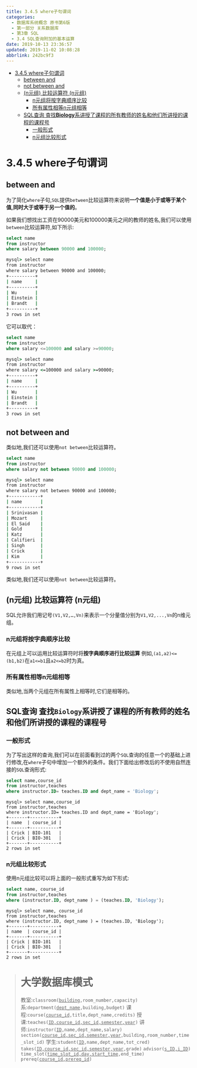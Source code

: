 ```yaml
---
title: 3.4.5 where子句谓词
categories: 
  - 数据库系统概念 原书第6版
  - 第一部分 关系数据库
  - 第3章 SQL
  - 3.4 SQL查询附加的基本运算
date: 2019-10-13 23:36:57
updated: 2019-11-02 10:08:28
abbrlink: 242bc9f3
---
```

- [3.4.5 where子句谓词](/ReadingNotes/242bc9f3/#3-4-5-where子句谓词)
    - [between and](/ReadingNotes/242bc9f3/#between-and)
    - [not between and](/ReadingNotes/242bc9f3/#not-between-and)
    - [(n元组) 比较运算符 (n元组)](/ReadingNotes/242bc9f3/#-n元组-比较运算符-n元组)
        - [n元组将按字典顺序比较](/ReadingNotes/242bc9f3/#n元组将按字典顺序比较)
        - [所有属性相等n元组相等](/ReadingNotes/242bc9f3/#所有属性相等n元组相等)
    - [SQL查询 査找**Biology**系讲授了课程的所有教师的姓名和他们所讲授的课程的课程号](/ReadingNotes/242bc9f3/#SQL查询-査找Biology系讲授了课程的所有教师的姓名和他们所讲授的课程的课程号)
        - [一般形式](/ReadingNotes/242bc9f3/#一般形式)
        - [n元组比较形式](/ReadingNotes/242bc9f3/#n元组比较形式)

<!--more-->
<script src="https://cdn.bootcss.com/jquery/3.4.0/jquery.slim.min.js"></script>
<script>$(document).ready(function () {$(".post-body > ul:nth-child(1)").hide();});</script>

<!--end-->
<!--SSTStart-->
# 3.4.5 where子句谓词 #
## between and ##
为了简化`where`子句,`SQL`提供`between`比较运算符来说明**一个值是小于或等于某个值,同时大于或等于另一个值的**。

如果我们想找出工资在90000美元和100000美元之间的教师的姓名,我们可以使用`between`比较运算符,如下所示:
```sql
select name
from instructor
where salary between 90000 and 100000;
```

```cmd
mysql> select name
from instructor
where salary between 90000 and 100000;
+----------+
| name     |
+----------+
| Wu       |
| Einstein |
| Brandt   |
+----------+
3 rows in set
```
它可以取代：
```sql
select name
from instructor
where salary <=100000 and salary >=90000;
```
```cmd
mysql> select name
from instructor
where salary <=100000 and salary >=90000;
+----------+
| name     |
+----------+
| Wu       |
| Einstein |
| Brandt   |
+----------+
3 rows in set
```
## not between and ##
类似地,我们还可以使用`not between`比较运算符。
```sql
select name
from instructor
where salary not between 90000 and 100000;
```

```cmd
mysql> select name
from instructor
where salary not between 90000 and 100000;
+------------+
| name       |
+------------+
| Srinivasan |
| Mozart     |
| El Said    |
| Gold       |
| Katz       |
| Califieri  |
| Singh      |
| Crick      |
| Kim        |
+------------+
9 rows in set
```
类似地,我们还可以使用`not between`比较运算符。

## (n元组) 比较运算符 (n元组) ##
SQL允许我们用记号`(V1,V2,…,Vn)`来表示一个分量值分别为`V1,V2,...,Vn`的n维元组。
### n元组将按字典顺序比较 ###
在元组上可以运用比较运算符时将**按字典顺序进行比较运算**
例如,`(a1,a2)<=(b1,b2)`在`a1<=b1`且`a2<=b2`时为真。
### 所有属性相等n元组相等 ###
类似地,当两个元组在所有属性上相等时,它们是相等的。

## SQL查询 査找`Biology`系讲授了课程的所有教师的姓名和他们所讲授的课程的课程号 ##
### 一般形式 ###
为了写出这样的查询,我们可以在前面看到过的两个`SQL`查询的任意一个的基础上进行修改,在`where`子句中增加一个额外的条件。我们下面给出修改后的不使用自然连接的`SQL`查询形式:
```sql
select name,course_id
from instructor,teaches
where instructor.ID= teaches.ID and dept_name = 'Biology';
```
```
mysql> select name,course_id
from instructor,teaches
where instructor.ID= teaches.ID and dept_name = 'Biology';
+-------+-----------+
| name  | course_id |
+-------+-----------+
| Crick | BIO-101   |
| Crick | BIO-301   |
+-------+-----------+
2 rows in set
```
### n元组比较形式 ###
使用n元组比较可以将上面的一般形式重写为如下形式:
```sql
select name, course_id
from instructor,teaches
where (instructor.ID, dept_name ) = (teaches.ID, 'Biology');
```

```
mysql> select name, course_id
from instructor,teaches
where (instructor.ID, dept_name ) = (teaches.ID, 'Biology');
+-------+-----------+
| name  | course_id |
+-------+-----------+
| Crick | BIO-101   |
| Crick | BIO-301   |
+-------+-----------+
2 rows in set
```
<!--SSTStop-->
> # 大学数据库模式 #
> 教室:<code>classroom(<u>building</u>,room_number,capacity)</code>
> 系:<code>department(<u>dept_name</u>,building,budget)</code>
> 课程:<code>course(<u>course_id</u>,title,dept_name,credits)</code>
> 授课:<code>teaches(<u>ID,course_id,sec_id,semester,year</u>)</code>
> 讲师:<code>instructor(<u>ID</u>,name,dept_name,salary)</code>
> <code>section(<u>course_id,sec_id,semester,year</u>,building,room_number,time_slot_id)</code>
> 学生:<code>student(<u>ID</u>,name,dept_name,tot_cred)</code>
> <code>takes(<u>ID,course_id,sec_id,semester,year</u>,grade)</code>
> <code>advisor(<u>s_ID,i_ID</u>)</code>
> <code>time_slot(<u>time_slot_id,day,start_time</u>,end_time)</code>
> <code>prereq(<u>course_id,prereq_id</u>)</code>

